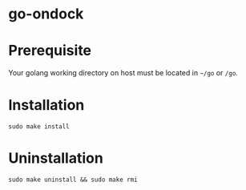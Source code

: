 go-ondock
=========

# Prerequisite

Your golang working directory on host must be located in `~/go` or `/go`.

# Installation

```
sudo make install
```

# Uninstallation

```
sudo make uninstall && sudo make rmi
```
